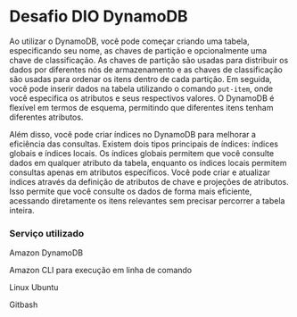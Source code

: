 # Desafio DIO DynamoDB

Ao utilizar o DynamoDB, você pode começar criando uma tabela, especificando seu nome, as chaves de partição e opcionalmente uma chave de classificação. As chaves de partição são usadas para distribuir os dados por diferentes nós de armazenamento e as chaves de classificação são usadas para ordenar os itens dentro de cada partição. Em seguida, você pode inserir dados na tabela utilizando o comando `put-item`, onde você especifica os atributos e seus respectivos valores. O DynamoDB é flexível em termos de esquema, permitindo que diferentes itens tenham diferentes atributos.

Além disso, você pode criar índices no DynamoDB para melhorar a eficiência das consultas. Existem dois tipos principais de índices: índices globais e índices locais. Os índices globais permitem que você consulte dados em qualquer atributo da tabela, enquanto os índices locais permitem consultas apenas em atributos específicos. Você pode criar e atualizar índices através da definição de atributos de chave e projeções de atributos. Isso permite que você consulte os dados de forma mais eficiente, acessando diretamente os itens relevantes sem precisar percorrer a tabela inteira.



### Serviço utilizado

Amazon DynamoDB

Amazon CLI para execução em linha de comando

Linux Ubuntu 

Gitbash

